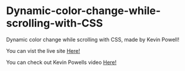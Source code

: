 # Dynamic-color-change-while-scrolling-with-CSS

Dynamic color change while scrolling with CSS, made by Kevin Powell! 

You can vist the live site [Here!](https://sw33ws.github.io/Dynamic-color-change-while-scrolling-with-CSS/)

You can check out Kevin Powells video [Here!](https://www.youtube.com/watch?v=wLPIwZdo0gM)